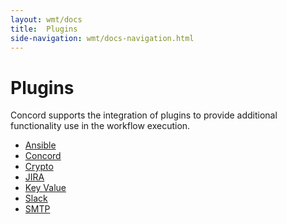 ```yaml
---
layout: wmt/docs
title:  Plugins
side-navigation: wmt/docs-navigation.html
---
```


# Plugins

Concord supports the integration of plugins to provide additional functionality
use in the workflow execution.

- [Ansible](./ansible.html)
- [Concord](./concord.html)
- [Crypto](./crypto.html)
- [JIRA](./jira.html)
- [Key Value](./key-value.html)
- [Slack](./slack.html)
- [SMTP](./smtp.html)